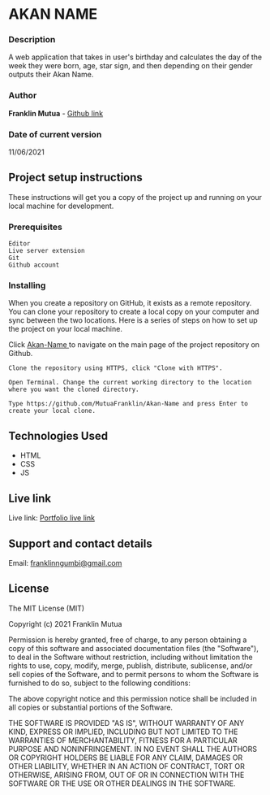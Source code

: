 # AKAN NAME

### Description

A web application that takes in user's birthday and calculates the day of the week they were born, age, star sign, and then depending on their gender outputs their Akan Name.
### Author

**Franklin Mutua** - [Github link](https://github.com/MutuaFranklin/)

### Date of current version

11/06/2021

## Project setup instructions

These instructions will get you a copy of the project up and running on your local machine for development.

### Prerequisites

```
Editor
Live server extension
Git
Github account
```

### Installing

When you create a repository on GitHub, it exists as a remote repository. You can clone your repository to create a local copy on your computer and sync between the two locations. Here is a series of steps on how to set up the project on your local machine.

Click [Akan-Name ](https://github.com/MutuaFranklin/Akan-Name) to navigate on the main page of the project repository on Github.

```
Clone the repository using HTTPS, click "Clone with HTTPS".
```

```
Open Terminal. Change the current working directory to the location where you want the cloned directory.
```

```
Type https://github.com/MutuaFranklin/Akan-Name and press Enter to create your local clone.
```

## Technologies Used

- HTML
- CSS
- JS

## Live link

Live link: [Portfolio live link](https://mutuafranklin.github.io/Akan-Name/)

## Support and contact details

Email: [franklinngumbi@gmail.com ](franklinngumbi@gmail.com)

## License

The MIT License (MIT)

Copyright (c) 2021 Franklin Mutua

Permission is hereby granted, free of charge, to any person obtaining
a copy of this software and associated documentation files (the
"Software"), to deal in the Software without restriction, including
without limitation the rights to use, copy, modify, merge, publish,
distribute, sublicense, and/or sell copies of the Software, and to
permit persons to whom the Software is furnished to do so, subject to
the following conditions:

The above copyright notice and this permission notice shall be
included in all copies or substantial portions of the Software.

THE SOFTWARE IS PROVIDED "AS IS", WITHOUT WARRANTY OF ANY KIND,
EXPRESS OR IMPLIED, INCLUDING BUT NOT LIMITED TO THE WARRANTIES OF
MERCHANTABILITY, FITNESS FOR A PARTICULAR PURPOSE AND
NONINFRINGEMENT. IN NO EVENT SHALL THE AUTHORS OR COPYRIGHT HOLDERS BE
LIABLE FOR ANY CLAIM, DAMAGES OR OTHER LIABILITY, WHETHER IN AN ACTION
OF CONTRACT, TORT OR OTHERWISE, ARISING FROM, OUT OF OR IN CONNECTION
WITH THE SOFTWARE OR THE USE OR OTHER DEALINGS IN THE SOFTWARE.